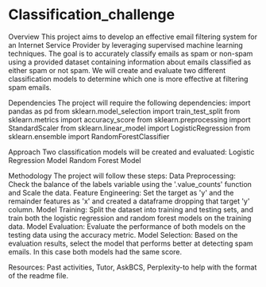 # Classification_challenge

Overview
This project aims to develop an effective email filtering system for an Internet Service Provider by leveraging supervised machine learning techniques. The goal is to accurately classify emails as spam or non-spam using a provided dataset containing information about emails classified as either spam or not spam. We will create and evaluate two different classification models to determine which one is more effective at filtering spam emails.


Dependencies
The project will require the following dependencies:
import pandas as pd
from sklearn.model_selection import train_test_split
from sklearn.metrics import accuracy_score
from sklearn.preprocessing import StandardScaler
from sklearn.linear_model import LogisticRegression
from sklearn.ensemble import RandomForestClassifier


Approach
Two classification models will be created and evaluated:
Logistic Regression Model
Random Forest Model


Methodology
The project will follow these steps:
Data Preprocessing: Check the balance of the labels variable using the '.value_counts' function and Scale the data. 
Feature Engineering: Set the target as 'y' and the remainder features as 'x' and created a dataframe dropping that target 'y' column.
Model Training: Split the dataset into training and testing sets, and train both the logistic regression and random forest models on the training data.
Model Evaluation: Evaluate the performance of both models on the testing data using the accuracy metric.
Model Selection: Based on the evaluation results, select the model that performs better at detecting spam emails. In this case both models had the same score. 


Resources:
Past activities,
Tutor,
AskBCS,
Perplexity-to help with the format of the readme file. 
